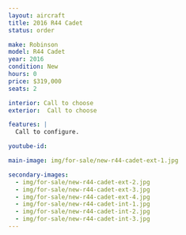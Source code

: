 ```yaml
---
layout: aircraft
title: 2016 R44 Cadet
status: order

make: Robinson
model: R44 Cadet
year: 2016
condition: New
hours: 0
price: $319,000
seats: 2

interior: Call to choose
exterior:  Call to choose

features: |
  Call to configure.

youtube-id:

main-image: img/for-sale/new-r44-cadet-ext-1.jpg

secondary-images:
  - img/for-sale/new-r44-cadet-ext-2.jpg
  - img/for-sale/new-r44-cadet-ext-3.jpg
  - img/for-sale/new-r44-cadet-ext-4.jpg
  - img/for-sale/new-r44-cadet-int-1.jpg
  - img/for-sale/new-r44-cadet-int-2.jpg
  - img/for-sale/new-r44-cadet-int-3.jpg
---
```

